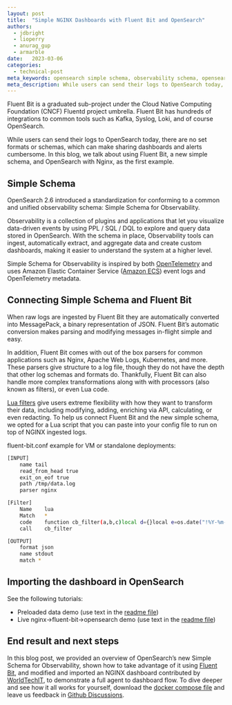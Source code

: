 ```yaml
---
layout: post
title:  "Simple NGINX Dashboards with Fluent Bit and OpenSearch"
authors:
  - jdbright
  - lioperry
  - anurag_gup
  - armarble
date:   2023-03-06
categories:
  - technical-post
meta_keywords: opensearch simple schema, observability schema, opensearch opentelemetry, OpenSearch 2.6
meta_description: While users can send their logs to OpenSearch today, there are no set formats or schemas which can make sharing dashboards and alerts cumbersome. In this blog, we talk about using Fluent Bit, a new simple schema and OpenSearch with Nginx as the first example.
---
```


Fluent Bit is a graduated sub-project under the Cloud Native Computing Foundation (CNCF) Fluentd project umbrella. Fluent Bit has hundreds of integrations to common tools such as Kafka, Syslog, Loki, and of course OpenSearch.

While users can send their logs to OpenSearch today, there are no set formats or schemas, which can make sharing dashboards and alerts cumbersome. In this blog, we talk about using Fluent Bit, a new simple schema, and OpenSearch with Nginx, as the first example.

## Simple Schema

OpenSearch 2.6 introduced a standardization for conforming to a common and unified observability schema: Simple Schema for Observability. 

Observability is a collection of plugins and applications that let you visualize data-driven events by using PPL / SQL / DQL to explore and query data stored in OpenSearch.
With the schema in place, Observability tools can ingest, automatically extract, and aggregate data and create custom dashboards, making it easier to understand the system at a higher level.

Simple Schema for Observability is inspired by both [OpenTelemetry](https://opentelemetry.io/docs/) and uses Amazon Elastic Container Service ([Amazon ECS](https://docs.aws.amazon.com/AmazonECS/latest/developerguide/ecs_cwe_events.html)) event logs and OpenTelemetry metadata.

## Connecting Simple Schema and Fluent Bit

When raw logs are ingested by Fluent Bit they are automatically converted into MessagePack, a binary representation of JSON. Fluent Bit’s automatic conversion makes parsing and modifying messages in-flight simple and easy.

In addition, Fluent Bit comes with out of the box parsers for common applications such as Nginx, Apache Web Logs, Kubernetes, and more. These parsers give structure to a log file, though they do not have the depth that other log schemas and formats do. Thankfully, Fluent Bit can also handle more complex transformations along with with processors (also known as filters), or even Lua code.

[Lua filters](https://docs.fluentbit.io/manual/pipeline/filters/lua) give users extreme flexibility with how they want to transform their data, including modifying, adding, enriching via API, calculating, or even redacting. To help us connect Fluent Bit and the new simple schema, we opted for a Lua script that you can paste into your config file to run on top of NGINX ingested logs.

fluent-bit.conf example for VM or standalone deployments:

```bash
[INPUT]
    name tail
    read_from_head true
    exit_on_eof true
    path /tmp/data.log
    parser nginx

[Filter]
    Name    lua
    Match   *
    code    function cb_filter(a,b,c)local d={}local e=os.date("!%Y-%m-%dT%H:%M:%S.000Z")d["observerTime"]=e;d["body"]=c.remote.." "..c.host.." "..c.user.." ["..os.date("%d/%b/%Y:%H:%M:%S %z").."] \""..c.method.." "..c.path.." HTTP/1.1\" "..c.code.." "..c.size.." \""..c.referer.."\" \""..c.agent.."\""d["trace_id"]="102981ABCD2901"d["span_id"]="abcdef1010"d["attributes"]={}d["attributes"]["data_stream"]={}d["attributes"]["data_stream"]["dataset"]="nginx.access"d["attributes"]["data_stream"]["namespace"]="production"d["attributes"]["data_stream"]["type"]="logs"d["event"]={}d["event"]["category"]={"web"}d["event"]["name"]="access"d["event"]["domain"]="nginx.access"d["event"]["kind"]="event"d["event"]["result"]="success"d["event"]["type"]={"access"}d["http"]={}d["http"]["request"]={}d["http"]["request"]["method"]=c.method;d["http"]["response"]={}d["http"]["response"]["bytes"]=tonumber(c.size)d["http"]["response"]["status_code"]=c.code;d["http"]["flavor"]="1.1"d["http"]["url"]=c.path;d["communication"]={}d["communication"]["source"]={}d["communication"]["source"]["address"]="127.0.0.1"d["communication"]["source"]["ip"]=c.remote;return 1,b,d end
    call    cb_filter

[OUTPUT]
    format json
    name stdout
    match *
```

## Importing the dashboard in OpenSearch

See the following tutorials:

-	Preloaded data demo (use text in the [readme file](https://github.com/opensearch-project/observability/blob/e18cf354fd7720a6d5df6a6de5d53e51a9d43127/integrations/nginx/samples/preloaded/README.md ))
-	Live nginx->fluent-bit->opensearch demo (use text in the [readme file](https://github.com/opensearch-project/observability/blob/e18cf354fd7720a6d5df6a6de5d53e51a9d43127/integrations/nginx/test/README.md))

## End result and next steps

In this blog post, we provided an overview of OpenSearch’s new Simple Schema for Observability, shown how to take advantage of it using [Fluent Bit](https://fluentbit.io/), and modified and imported an NGINX dashboard contributed by [WorldTechIT](https://wtit.com/), to demonstrate a full agent to dashboard flow. To dive deeper and see how it all works for yourself, download the [docker compose file](https://github.com/opensearch-project/observability/blob/e18cf354fd7720a6d5df6a6de5d53e51a9d43127/integrations/nginx/test/README.md) and leave us feedback in [Github Discussions](https://github.com/fluent/fluent-bit/discussions).
